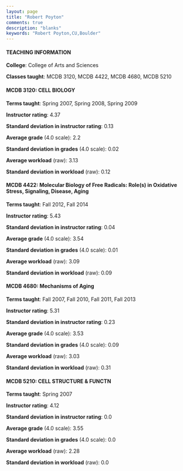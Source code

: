 ```yaml
---
layout: page
title: "Robert Poyton" 
comments: true
description: "blanks"
keywords: "Robert Poyton,CU,Boulder"
---
```

<head>
<script src="https://ajax.googleapis.com/ajax/libs/jquery/2.1.3/jquery.min.js"></script>
<script src="https://dl.dropboxusercontent.com/s/pc42nxpaw1ea4o9/highcharts.js?dl=0"></script>
<!-- <script src="../assets/js/highcharts.js"></script> -->
<style type="text/css">@font-face {
	font-family: "Bebas Neue";
	src: url(https://www.filehosting.org/file/details/544349/BebasNeue Regular.otf) format("opentype");
	}
	h1.Bebas { 
		font-family: "Bebas Neue", Verdana, Tahoma;
	}
</style>
</head>
	   
#### TEACHING INFORMATION

**College**: College of Arts and Sciences

**Classes taught**: MCDB 3120, MCDB 4422, MCDB 4680, MCDB 5210

#### MCDB 3120: CELL BIOLOGY

**Terms taught**: Spring 2007, Spring 2008, Spring 2009

**Instructor rating**: 4.37

**Standard deviation in instructor rating**: 0.13

**Average grade** (4.0 scale): 2.2

**Standard deviation in grades** (4.0 scale): 0.02

**Average workload** (raw): 3.13

**Standard deviation in workload** (raw): 0.12

#### MCDB 4422: Molecular Biology of Free Radicals: Role(s) in Oxidative Stress, Signaling, Disease, Aging

**Terms taught**: Fall 2012, Fall 2014

**Instructor rating**: 5.43

**Standard deviation in instructor rating**: 0.04

**Average grade** (4.0 scale): 3.54

**Standard deviation in grades** (4.0 scale): 0.01

**Average workload** (raw): 3.09

**Standard deviation in workload** (raw): 0.09

#### MCDB 4680: Mechanisms of Aging

**Terms taught**: Fall 2007, Fall 2010, Fall 2011, Fall 2013

**Instructor rating**: 5.31

**Standard deviation in instructor rating**: 0.23

**Average grade** (4.0 scale): 3.53

**Standard deviation in grades** (4.0 scale): 0.09

**Average workload** (raw): 3.03

**Standard deviation in workload** (raw): 0.31

#### MCDB 5210: CELL STRUCTURE & FUNCTN

**Terms taught**: Spring 2007

**Instructor rating**: 4.12

**Standard deviation in instructor rating**: 0.0

**Average grade** (4.0 scale): 3.55

**Standard deviation in grades** (4.0 scale): 0.0

**Average workload** (raw): 2.28

**Standard deviation in workload** (raw): 0.0

